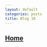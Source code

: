```yaml
---
layout: default
categories: posts
title: Blog 10
---
```


## [Home](https://sevak84.github.io/sb.github.io/)

